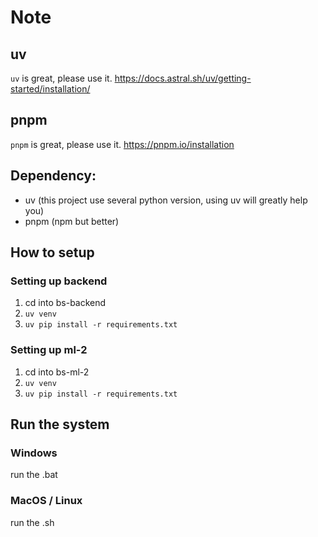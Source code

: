 # Note
## uv
`uv` is great, please use it.
https://docs.astral.sh/uv/getting-started/installation/

## pnpm
`pnpm` is great, please use it.
https://pnpm.io/installation

## Dependency:
- uv (this project use several python version, using uv will greatly help you)
- pnpm (npm but better)

## How to setup
### Setting up backend
1. cd into bs-backend
2. `uv venv`
3. `uv pip install -r requirements.txt`

### Setting up ml-2
1. cd into bs-ml-2
2. `uv venv`
3. `uv pip install -r requirements.txt`

## Run the system
### Windows
run the .bat

### MacOS / Linux
run the .sh
